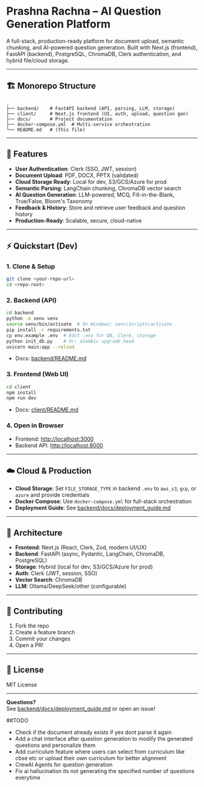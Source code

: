# Prashna Rachna – AI Question Generation Platform

A full-stack, production-ready platform for document upload, semantic chunking, and AI-powered question generation. Built with Next.js (frontend), FastAPI (backend), PostgreSQL, ChromaDB, Clerk authentication, and hybrid file/cloud storage.

---

## 🏗️ Monorepo Structure

```
.
├── backend/    # FastAPI backend (API, parsing, LLM, storage)
├── client/     # Next.js frontend (UI, auth, upload, question gen)
├── docs/       # Project documentation
├── docker-compose.yml  # Multi-service orchestration
└── README.md   # (this file)
```

---

## 🚀 Features

- **User Authentication**: Clerk (SSO, JWT, session)
- **Document Upload**: PDF, DOCX, PPTX (validated)
- **Cloud Storage Ready**: Local for dev, S3/GCS/Azure for prod
- **Semantic Parsing**: LangChain chunking, ChromaDB vector search
- **AI Question Generation**: LLM-powered, MCQ, Fill-in-the-Blank, True/False, Bloom's Taxonomy
- **Feedback & History**: Store and retrieve user feedback and question history
- **Production-Ready**: Scalable, secure, cloud-native

---

## ⚡ Quickstart (Dev)

### 1. Clone & Setup

```bash
git clone <your-repo-url>
cd <repo-root>
```

### 2. Backend (API)

```bash
cd backend
python -m venv venv
source venv/bin/activate  # On Windows: venv\Scripts\activate
pip install -r requirements.txt
cp env.example .env  # Edit .env for DB, Clerk, storage
python init_db.py    # Or: alembic upgrade head
uvicorn main:app --reload
```
- Docs: [backend/README.md](backend/README.md)

### 3. Frontend (Web UI)

```bash
cd client
npm install
npm run dev
```
- Docs: [client/README.md](client/README.md)

### 4. Open in Browser
- Frontend: [http://localhost:3000](http://localhost:3000)
- Backend API: [http://localhost:8000](http://localhost:8000)

---

## ☁️ Cloud & Production

- **Cloud Storage**: Set `FILE_STORAGE_TYPE` in backend `.env` to `aws_s3`, `gcp`, or `azure` and provide credentials
- **Docker Compose**: Use `docker-compose.yml` for full-stack orchestration
- **Deployment Guide**: See [backend/docs/deployment_guide.md](backend/docs/deployment_guide.md)

---

## 🧩 Architecture

- **Frontend**: Next.js (React, Clerk, Zod, modern UI/UX)
- **Backend**: FastAPI (async, Pydantic, LangChain, ChromaDB, PostgreSQL)
- **Storage**: Hybrid (local for dev, S3/GCS/Azure for prod)
- **Auth**: Clerk (JWT, session, SSO)
- **Vector Search**: ChromaDB
- **LLM**: Ollama/DeepSeek/other (configurable)

---

## 📝 Contributing

1. Fork the repo
2. Create a feature branch
3. Commit your changes
4. Open a PR!

---

## 📄 License

MIT License

---

**Questions?**  
See [backend/docs/deployment_guide.md](backend/docs/deployment_guide.md) or open an issue! 

##TODO 
- Check if the document already exists if yes dont parse it again 
- Add a chat interface after question generation to modify the generated questions and personalize them 
- Add curriculum feature where users can select from curriculum like cbse etc or upload their own curriculum for better alignment 
- CrewAI Agents for question generation 
- Fix ai hallucination its not generating the specified number of questions everytime 